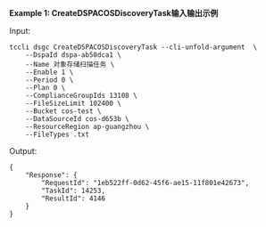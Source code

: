 **Example 1: CreateDSPACOSDiscoveryTask输入输出示例**



Input: 

```
tccli dsgc CreateDSPACOSDiscoveryTask --cli-unfold-argument  \
    --DspaId dspa-ab50dca1 \
    --Name 对象存储扫描任务 \
    --Enable 1 \
    --Period 0 \
    --Plan 0 \
    --ComplianceGroupIds 13108 \
    --FileSizeLimit 102400 \
    --Bucket cos-test \
    --DataSourceId cos-d653b \
    --ResourceRegion ap-guangzhou \
    --FileTypes .txt
```

Output: 
```
{
    "Response": {
        "RequestId": "1eb522ff-0d62-45f6-ae15-11f801e42673",
        "TaskId": 14253,
        "ResultId": 4146
    }
}
```

